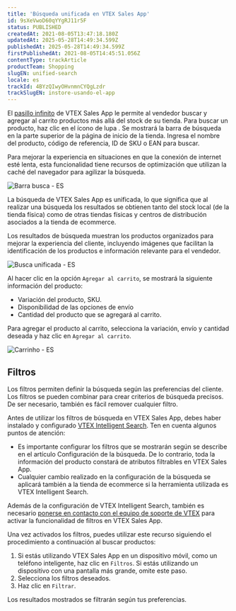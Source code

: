 ```yaml
---
title: 'Búsqueda unificada en VTEX Sales App'
id: 9sXeVwoD60qYYgRJ11r5F
status: PUBLISHED
createdAt: 2021-08-05T13:47:18.180Z
updatedAt: 2025-05-28T14:49:34.599Z
publishedAt: 2025-05-28T14:49:34.599Z
firstPublishedAt: 2021-08-05T14:45:51.056Z
contentType: trackArticle
productTeam: Shopping
slugEN: unified-search
locale: es
trackId: 4BYzQIwyOHvnmnCYQgLzdr
trackSlugEN: instore-usando-el-app
---
```



El [pasillo infinito](https://help.vtex.com/es/tracks/estrategias-de-comercio-unificado--3WGDRRhc3vf1MJb9zGncnv/40KMlmGI5tN0r0KPCDWgGn) de VTEX Sales App le permite al vendedor buscar y agregar al carrito productos más allá del stock de su tienda. Para buscar un producto, haz clic en el ícono de lupa <i class="fas fa-search"></i>. Se mostrará la barra de búsqueda en la parte superior de la página de inicio de la tienda.  Ingresa el nombre del producto, código de referencia, ID de SKU o EAN para buscar.

<div class = "alert alert-info">
Para mejorar la experiencia en situaciones en que la conexión de internet esté lenta, esta funcionalidad tiene recursos de optimización que utilizan la caché del navegador para agilizar la búsqueda.
</div>

![Barra busca - ES](//images.ctfassets.net/alneenqid6w5/3bfHAUCI0TwYoAkLMf67yw/1ad8c720186c675630364918f1d9e0f1/Tela_1_barra_busca.gif)

La búsqueda de VTEX Sales App es unificada, lo que significa que al realizar una búsqueda los resultados se obtienen tanto del stock local (de la tienda física) como de otras tiendas físicas y centros de distribución asociados a la tienda de ecommerce.

Los resultados de búsqueda muestran los productos organizados para mejorar la experiencia del cliente, incluyendo imágenes que facilitan la identificación de los productos e información relevante para el vendedor.

![Busca unificada - ES](//images.ctfassets.net/alneenqid6w5/2xcAiK7XONko8bTJrQPRNR/a94fdd1ace89c89f2081c9fb43174216/Busca_unificada_VTEX_Sales_App.png)

Al hacer clic en la opción `Agregar al carrito`, se mostrará la siguiente información del producto:

- Variación del producto, SKU.
- Disponibilidad de las opciones de envío
- Cantidad del producto que se agregará al carrito.

Para agregar el producto al carrito, selecciona la variación, envío y cantidad deseada y haz clic en `Agregar al carrito`.

![Carrinho - ES](//images.ctfassets.net/alneenqid6w5/3lUWtqtEAZZCsJhTYVkYBO/defe694e7ce4805172e3879c78411c3c/Adicionar_ao_carrinho_VTEX_Sales_App.png)

## Filtros

Los filtros permiten definir la búsqueda según las preferencias del cliente. Los filtros se pueden combinar para crear criterios de búsqueda precisos. De ser necesario, también es fácil remover cualquier filtro.

Antes de utilizar los filtros de búsqueda en VTEX Sales App, debes haber instalado y configurado [VTEX Intelligent Search](https://help.vtex.com/es/tracks/vtex-intelligent-search--19wrbB7nEQcmwzDPl1l4Cb/3qgT47zY08biLP3d5os3DG). Ten en cuenta algunos puntos de atención:
- Es importante configurar los filtros que se mostrarán según se describe en el artículo Configuración de la búsqueda. De lo contrario, toda la información del producto constará de atributos filtrables en VTEX Sales App.
- Cualquier cambio realizado en la configuración de la búsqueda se aplicará también a la tienda de ecommerce si la herramienta utilizada es VTEX Intelligent Search.

Además de la configuración de VTEX Intelligent Search, también es necesario [ponerse en contacto con el equipo de soporte de VTEX](https://help.vtex.com/es/support) para activar la funcionalidad de filtros en VTEX Sales App.

Una vez activados los filtros, puedes utilizar este recurso siguiendo el procedimiento a continuación al buscar productos:
1. Si estás utilizando VTEX Sales App en un dispositivo móvil, como un teléfono inteligente, haz clic en `Filtros`.  Si estás utilizando un dispositivo con una pantalla más grande, omite este paso.
2. Selecciona los filtros deseados.
3. Haz clic en `Filtrar`.

Los resultados mostrados se filtrarán según tus preferencias.

